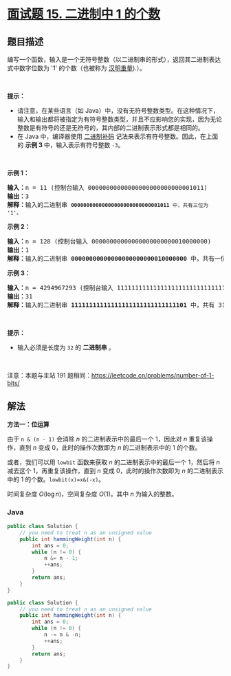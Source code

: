 # [面试题 15. 二进制中 1 的个数](https://leetcode.cn/problems/er-jin-zhi-zhong-1de-ge-shu-lcof/)

## 题目描述

<p>编写一个函数，输入是一个无符号整数（以二进制串的形式），返回其二进制表达式中数字位数为 '1' 的个数（也被称为 <a href="http://en.wikipedia.org/wiki/Hamming_weight" target="_blank">汉明重量</a>).）。</p>

<p> </p>

<p><strong>提示：</strong></p>

<ul>
	<li>请注意，在某些语言（如 Java）中，没有无符号整数类型。在这种情况下，输入和输出都将被指定为有符号整数类型，并且不应影响您的实现，因为无论整数是有符号的还是无符号的，其内部的二进制表示形式都是相同的。</li>
	<li>在 Java 中，编译器使用 <a href="https://baike.baidu.com/item/二进制补码/5295284">二进制补码</a> 记法来表示有符号整数。因此，在上面的 <strong>示例 3 </strong>中，输入表示有符号整数 <code>-3</code>。</li>
</ul>

<p> </p>

<p><strong>示例 1：</strong></p>

<pre>
<strong>输入：</strong>n = 11 (控制台输入 00000000000000000000000000001011)
<strong>输出：</strong>3
<strong>解释：</strong>输入的二进制串 <code><strong>00000000000000000000000000001011</strong> 中，共有三位为 '1'。</code>
</pre>

<p><strong>示例 2：</strong></p>

<pre>
<strong>输入：</strong>n = 128 (控制台输入 00000000000000000000000010000000)
<strong>输出：</strong>1
<strong>解释：</strong>输入的二进制串 <strong>00000000000000000000000010000000</strong> 中，共有一位为 '1'。
</pre>

<p><strong>示例 3：</strong></p>

<pre>
<strong>输入：</strong>n = 4294967293 (控制台输入 11111111111111111111111111111101，部分语言中 n = -3）
<strong>输出：</strong>31
<strong>解释：</strong>输入的二进制串 <strong>11111111111111111111111111111101</strong> 中，共有 31 位为 '1'。</pre>

<p> </p>

<p><strong>提示：</strong></p>

<ul>
	<li>输入必须是长度为 <code>32</code> 的 <strong>二进制串</strong> 。</li>
</ul>

<p> </p>

<p>注意：本题与主站 191 题相同：<a href="https://leetcode.cn/problems/number-of-1-bits/">https://leetcode.cn/problems/number-of-1-bits/</a></p>

## 解法

**方法一：位运算**

由于 `n & (n - 1)` 会消除 $n$ 的二进制表示中的最后一个 $1$，因此对 $n$ 重复该操作，直到 $n$ 变成 $0$，此时的操作次数即为 $n$ 的二进制表示中的 $1$ 的个数。

或者，我们可以用 `lowbit` 函数来获取 $n$ 的二进制表示中的最后一个 $1$，然后将 $n$ 减去这个 $1$，再重复该操作，直到 $n$ 变成 $0$，此时的操作次数即为 $n$ 的二进制表示中的 $1$ 的个数。`lowbit(x)=x&(-x)`。

时间复杂度 $O(\log n)$，空间复杂度 $O(1)$。其中 $n$ 为输入的整数。

### **Java**

```java
public class Solution {
    // you need to treat n as an unsigned value
    public int hammingWeight(int n) {
        int ans = 0;
        while (n != 0) {
            n &= n - 1;
            ++ans;
        }
        return ans;
    }
}
```

```java
public class Solution {
    // you need to treat n as an unsigned value
    public int hammingWeight(int n) {
        int ans = 0;
        while (n != 0) {
            n -= n & -n;
            ++ans;
        }
        return ans;
    }
}
```
